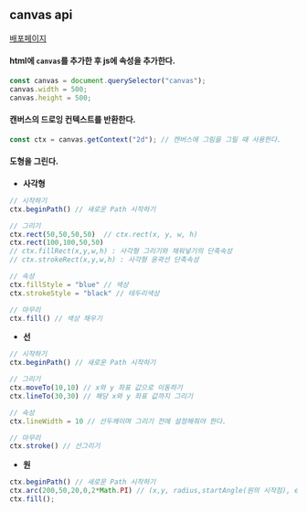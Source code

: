 ## canvas api
[배포페이지](https://drawing-ruby.vercel.app/)


#### html에 `canvas`를 추가한 후 js에 속성을 추가한다.
```js
const canvas = document.querySelector("canvas");
canvas.width = 500;
canvas.height = 500;
```

#### 캔버스의 드로잉 컨텍스트를 반환한다.
```js
const ctx = canvas.getContext("2d"); // 캔버스에 그림을 그릴 때 사용한다.
```

#### 도형을 그린다.
- **사각형**
```js
// 시작하기
ctx.beginPath() // 새로운 Path 시작하기

// 그리기
ctx.rect(50,50,50,50)  // ctx.rect(x, y, w, h)
ctx.rect(100,100,50,50) 
// ctx.fillRect(x,y,w,h) : 사각형 그리기와 채워넣기의 단축속성
// ctx.strokeRect(x,y,w,h) : 사각형 윤곽선 단축속성

// 속성
ctx.fillStyle = "blue" // 색상
ctx.strokeStyle = "black" // 테두리색상

// 마무리
ctx.fill() // 색상 채우기
```

- **선**
```js
// 시작하기
ctx.beginPath() // 새로운 Path 시작하기

// 그리기
ctx.moveTo(10,10) // x와 y 좌표 값으로 이동하기
ctx.lineTo(30,30) // 해당 x와 y 좌표 값까지 그리기

// 속성
ctx.lineWidth = 10 // 선두께이며 그리기 전에 설정해줘야 한다.

// 마무리
ctx.stroke() // 선그리기
```

- **원**

```js
ctx.beginPath() // 새로운 Path 시작하기
ctx.arc(200,50,20,0,2*Math.PI) // (x,y, radius,startAngle(원의 시작점), endAngle(원의 끝점), counterlickwise)
ctx.fill();
```
